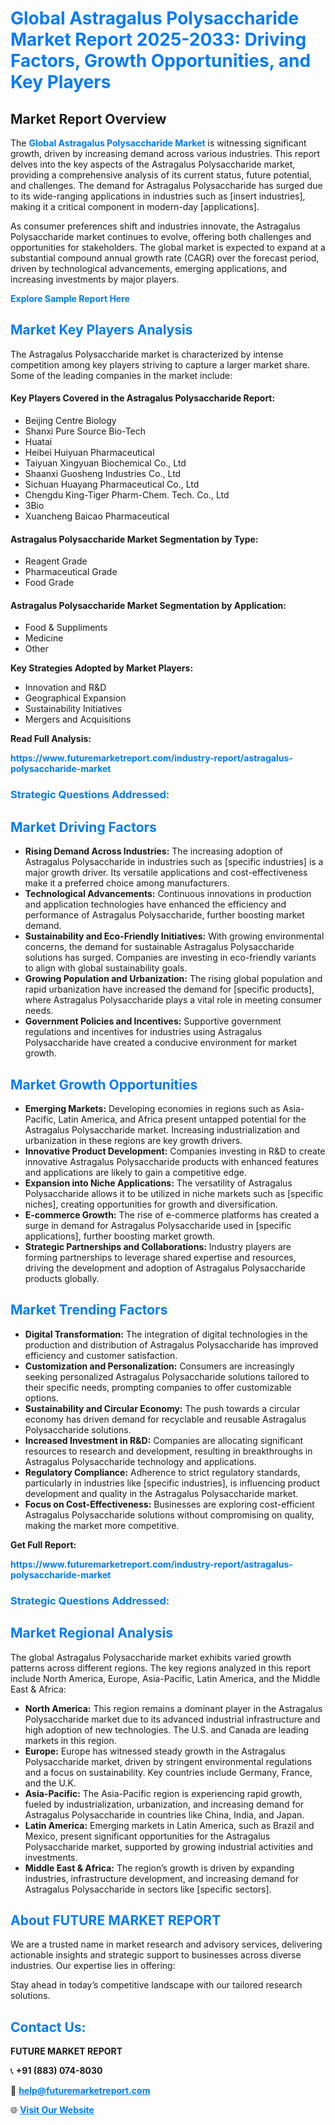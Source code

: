<h1 style="color: #007BFF;">Global Astragalus Polysaccharide Market Report 2025-2033: Driving Factors, Growth Opportunities, and Key Players</h1>

<section id="overview">
<h2>Market Report Overview</h2>
<p>The <a href="https://www.futuremarketreport.com/industry-report/astragalus-polysaccharide-market" style="color: #007BFF; text-decoration: none;"><strong>Global Astragalus Polysaccharide Market</strong></a> is witnessing significant growth, driven by increasing demand across various industries. This report delves into the key aspects of the Astragalus Polysaccharide market, providing a comprehensive analysis of its current status, future potential, and challenges. The demand for Astragalus Polysaccharide has surged due to its wide-ranging applications in industries such as [insert industries], making it a critical component in modern-day [applications].</p>
<p>As consumer preferences shift and industries innovate, the Astragalus Polysaccharide market continues to evolve, offering both challenges and opportunities for stakeholders. The global market is expected to expand at a substantial compound annual growth rate (CAGR) over the forecast period, driven by technological advancements, emerging applications, and increasing investments by major players.</p>
</section>

<section id="overview">
<p><a href="https://www.futuremarketreport.com/request-sample/reportId=30090" style="color: #007BFF; text-decoration: none;"><strong>Explore Sample Report Here</strong></a></p>
</section>

<section id="key-players">
<h2 style="color: #007BFF;">Market Key Players Analysis</h2>
<p>The Astragalus Polysaccharide market is characterized by intense competition among key players striving to capture a larger market share. Some of the leading companies in the market include:</p>
<h4>Key Players Covered in the Astragalus Polysaccharide Report:</h4>
<ul><li>Beijing Centre Biology</li><li>Shanxi Pure Source Bio-Tech</li><li>Huatai</li><li>Heibei Huiyuan Pharmaceutical</li><li>Taiyuan Xingyuan Biochemical Co., Ltd</li><li>Shaanxi Guosheng Industries Co., Ltd</li><li>Sichuan Huayang Pharmaceutical Co., Ltd</li><li>Chengdu King-Tiger Pharm-Chem. Tech. Co., Ltd</li><li>3Bio</li><li>Xuancheng Baicao Pharmaceutical</li></ul>
<h4>Astragalus Polysaccharide Market Segmentation by Type:</h4>
<ul><li>Reagent Grade</li><li>Pharmaceutical Grade</li><li>Food Grade</li></ul>

<h4>Astragalus Polysaccharide Market Segmentation by Application:</h4>
<ul><li>Food &amp; Suppliments</li><li>Medicine</li><li>Other</li></ul>
<p><strong>Key Strategies Adopted by Market Players:</strong></p>
<ul>
<li>Innovation and R&D</li>
<li>Geographical Expansion</li>
<li>Sustainability Initiatives</li>
<li>Mergers and Acquisitions</li>
</ul>
</section>

<section>
<p><strong>Read Full Analysis: </strong></p><a href="https://www.futuremarketreport.com/industry-report/astragalus-polysaccharide-market" style="color: #007BFF; text-decoration: none;"><strong>https://www.futuremarketreport.com/industry-report/astragalus-polysaccharide-market</strong></a>
<h3 style="color: #007BFF;">Strategic Questions Addressed:</h3>
</section>

<section id="driving-factors">
<h2 style="color: #007BFF;">Market Driving Factors</h2>
<ul>
<li><strong>Rising Demand Across Industries:</strong> The increasing adoption of Astragalus Polysaccharide in industries such as [specific industries] is a major growth driver. Its versatile applications and cost-effectiveness make it a preferred choice among manufacturers.</li>
<li><strong>Technological Advancements:</strong> Continuous innovations in production and application technologies have enhanced the efficiency and performance of Astragalus Polysaccharide, further boosting market demand.</li>
<li><strong>Sustainability and Eco-Friendly Initiatives:</strong> With growing environmental concerns, the demand for sustainable Astragalus Polysaccharide solutions has surged. Companies are investing in eco-friendly variants to align with global sustainability goals.</li>
<li><strong>Growing Population and Urbanization:</strong> The rising global population and rapid urbanization have increased the demand for [specific products], where Astragalus Polysaccharide plays a vital role in meeting consumer needs.</li>
<li><strong>Government Policies and Incentives:</strong> Supportive government regulations and incentives for industries using Astragalus Polysaccharide have created a conducive environment for market growth.</li>
</ul>
</section>

<section id="growth-opportunities">
<h2 style="color: #007BFF;">Market Growth Opportunities</h2>
<ul>
<li><strong>Emerging Markets:</strong> Developing economies in regions such as Asia-Pacific, Latin America, and Africa present untapped potential for the Astragalus Polysaccharide market. Increasing industrialization and urbanization in these regions are key growth drivers.</li>
<li><strong>Innovative Product Development:</strong> Companies investing in R&D to create innovative Astragalus Polysaccharide products with enhanced features and applications are likely to gain a competitive edge.</li>
<li><strong>Expansion into Niche Applications:</strong> The versatility of Astragalus Polysaccharide allows it to be utilized in niche markets such as [specific niches], creating opportunities for growth and diversification.</li>
<li><strong>E-commerce Growth:</strong> The rise of e-commerce platforms has created a surge in demand for Astragalus Polysaccharide used in [specific applications], further boosting market growth.</li>
<li><strong>Strategic Partnerships and Collaborations:</strong> Industry players are forming partnerships to leverage shared expertise and resources, driving the development and adoption of Astragalus Polysaccharide products globally.</li>
</ul>
</section>

<section id="trending-factors">
<h2 style="color: #007BFF;">Market Trending Factors</h2>
<ul>
<li><strong>Digital Transformation:</strong> The integration of digital technologies in the production and distribution of Astragalus Polysaccharide has improved efficiency and customer satisfaction.</li>
<li><strong>Customization and Personalization:</strong> Consumers are increasingly seeking personalized Astragalus Polysaccharide solutions tailored to their specific needs, prompting companies to offer customizable options.</li>
<li><strong>Sustainability and Circular Economy:</strong> The push towards a circular economy has driven demand for recyclable and reusable Astragalus Polysaccharide solutions.</li>
<li><strong>Increased Investment in R&D:</strong> Companies are allocating significant resources to research and development, resulting in breakthroughs in Astragalus Polysaccharide technology and applications.</li>
<li><strong>Regulatory Compliance:</strong> Adherence to strict regulatory standards, particularly in industries like [specific industries], is influencing product development and quality in the Astragalus Polysaccharide market.</li>
<li><strong>Focus on Cost-Effectiveness:</strong> Businesses are exploring cost-efficient Astragalus Polysaccharide solutions without compromising on quality, making the market more competitive.</li>
</ul>
</section>

<section>
<p><strong>Get Full Report: </strong></p><a href="https://www.futuremarketreport.com/industry-report/astragalus-polysaccharide-market" style="color: #007BFF; text-decoration: none;"><strong>https://www.futuremarketreport.com/industry-report/astragalus-polysaccharide-market</strong></a>
<h3 style="color: #007BFF;">Strategic Questions Addressed:</h3>
</section>


<section id="regional-analysis">
<h2 style="color: #007BFF;">Market Regional Analysis</h2>
<p>The global Astragalus Polysaccharide market exhibits varied growth patterns across different regions. The key regions analyzed in this report include North America, Europe, Asia-Pacific, Latin America, and the Middle East & Africa:</p>
<ul>
<li><strong>North America:</strong> This region remains a dominant player in the Astragalus Polysaccharide market due to its advanced industrial infrastructure and high adoption of new technologies. The U.S. and Canada are leading markets in this region.</li>
<li><strong>Europe:</strong> Europe has witnessed steady growth in the Astragalus Polysaccharide market, driven by stringent environmental regulations and a focus on sustainability. Key countries include Germany, France, and the U.K.</li>
<li><strong>Asia-Pacific:</strong> The Asia-Pacific region is experiencing rapid growth, fueled by industrialization, urbanization, and increasing demand for Astragalus Polysaccharide in countries like China, India, and Japan.</li>
<li><strong>Latin America:</strong> Emerging markets in Latin America, such as Brazil and Mexico, present significant opportunities for the Astragalus Polysaccharide market, supported by growing industrial activities and investments.</li>
<li><strong>Middle East & Africa:</strong> The region’s growth is driven by expanding industries, infrastructure development, and increasing demand for Astragalus Polysaccharide in sectors like [specific sectors].</li>
</ul>
</section>

<footer>
<h2 style="color: #007BFF;">About FUTURE MARKET REPORT</h2>
<p>We are a trusted name in market research and advisory services, delivering actionable insights and strategic support to businesses across diverse industries. Our expertise lies in offering:</p>

<p>Stay ahead in today’s competitive landscape with our tailored research solutions.</p>

<h2 style="color: #007BFF;">Contact Us:</h2>
<p><strong>FUTURE MARKET REPORT</strong></p>
<p>📞 <strong>+91 (883) 074-8030</strong></p>
<p>📧 <strong><a href="mailto:help@futuremarketreport.com" style="color: #007BFF;">help@futuremarketreport.com</a></strong></p>
<p>🌐 <strong><a href="https://www.futuremarketreport.com/" style="color: #007BFF;">Visit Our Website</a></strong></p>
</footer>